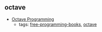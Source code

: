 octave 
---
* [Octave Programming](https://en.wikibooks.org/wiki/Octave_Programming_Tutorial)
    * tags: [free-programming-books](../tags/free-programming-books.md), [octave](../tags/octave.md)
